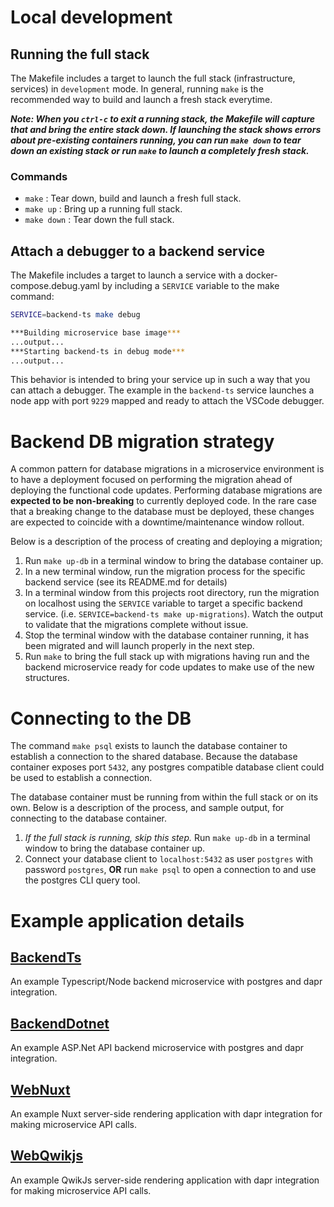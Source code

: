 # Local development

## Running the full stack
The Makefile includes a target to launch the full stack (infrastructure, services) in `development` mode. In general, running `make` is the recommended way to build and launch a fresh stack everytime.

***Note: When you `ctrl-c` to exit a running stack, the Makefile will capture that and bring the entire stack down. If launching the stack shows errors about pre-existing containers running, you can run `make down` to tear down an existing stack or run `make` to launch a completely fresh stack.***

### Commands
- `make` : Tear down, build and launch a fresh full stack.
- `make up` : Bring up a running full stack.
- `make down` : Tear down the full stack.

## Attach a debugger to a backend service
The Makefile includes a target to launch a service with a docker-compose.debug.yaml by including a `SERVICE` variable to the make command:

```bash
SERVICE=backend-ts make debug

***Building microservice base image***
...output...
***Starting backend-ts in debug mode***
...output...
```

This behavior is intended to bring your service up in such a way that you can attach a debugger. The example in the `backend-ts` service launches a node app with port `9229` mapped and ready to attach the VSCode debugger.

# Backend DB migration strategy
A common pattern for database migrations in a microservice environment is to have a deployment focused on performing the migration ahead of deploying the functional code updates. Performing database migrations are **expected to be non-breaking** to currently deployed code. In the rare case that a breaking change to the database must be deployed, these changes are expected to coincide with a downtime/maintenance window rollout.

Below is a description of the process of creating and deploying a migration;

1. Run `make up-db` in a terminal window to bring the database container up.
2. In a new terminal window, run the migration process for the specific backend service (see its README.md for details)
3. In a terminal window from this projects root directory, run the migration on localhost using the `SERVICE` variable to target a specific backend service. (i.e. `SERVICE=backend-ts make up-migrations`). Watch the output to validate that the migrations complete without issue.
4. Stop the terminal window with the database container running, it has been migrated and will launch properly in the next step.
5. Run `make` to bring the full stack up with migrations having run and the backend microservice ready for code updates to make use of the new structures.

# Connecting to the DB
The command `make psql` exists to launch the database container to establish a connection to the shared database. Because the database container exposes port `5432`, any postgres compatible database client could be used to establish a connection.

The database container must be running from within the full stack or on its own. Below is a description of the process, and sample output, for connecting to the database container.

1. *If the full stack is running, skip this step.* Run `make up-db` in a terminal window to bring the database container up.
2. Connect your database client to `localhost:5432` as user `postgres` with password `postgres`, **OR** run `make psql` to open a connection to and use the postgres CLI query tool.



# Example application details
## [BackendTs](./app/backend-ts/README.md)
An example Typescript/Node backend microservice with postgres and dapr integration.
## [BackendDotnet](./app/backend-dotnet/README.md)
An example ASP.Net API backend microservice with postgres and dapr integration.
## [WebNuxt](./app/web-nuxt/README.md)
An example Nuxt server-side rendering application with dapr integration for making microservice API calls.
## [WebQwikjs](./app/web-qwikjs/README.md)
An example QwikJs server-side rendering application with dapr integration for making microservice API calls.


